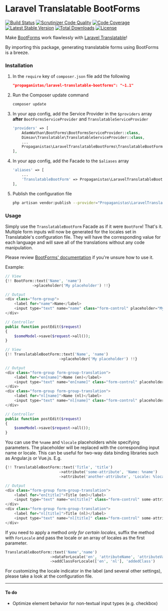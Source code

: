 # Laravel Translatable BootForms

[![Build Status](https://travis-ci.org/Propaganistas/Laravel-Translatable-Bootforms.svg?branch=master)](https://travis-ci.org/Propaganistas/Laravel-Translatable-Bootforms)
[![Scrutinizer Code Quality](https://scrutinizer-ci.com/g/Propaganistas/Laravel-Translatable-BootForms/badges/quality-score.png?b=master)](https://scrutinizer-ci.com/g/Propaganistas/Laravel-Translatable-BootForms/?branch=master)
[![Code Coverage](https://scrutinizer-ci.com/g/Propaganistas/Laravel-Translatable-Bootforms/badges/coverage.png?b=master)](https://scrutinizer-ci.com/g/Propaganistas/Laravel-Translatable-Bootforms/?branch=master)
[![Latest Stable Version](https://poser.pugx.org/propaganistas/laravel-translatable-bootforms/v/stable)](https://packagist.org/packages/propaganistas/laravel-translatable-bootforms)
[![Total Downloads](https://poser.pugx.org/propaganistas/laravel-translatable-bootforms/downloads)](https://packagist.org/packages/propaganistas/laravel-translatable-bootforms)
[![License](https://poser.pugx.org/propaganistas/laravel-translatable-bootforms/license)](https://packagist.org/packages/propaganistas/laravel-translatable-bootforms)

Make [BootForms](https://github.com/adamwathan/bootforms) work flawlessly with [Laravel Translatable](https://github.com/dimsav/laravel-translatable)!

By importing this package, generating translatable forms using BootForms is a breeze.

### Installation

1. In the `require` key of `composer.json` file add the following

    ```json
    "propaganistas/laravel-translatable-bootforms": "~1.1"
    ```

2. Run the Composer update command

    ```bash
    composer update
    ```

3. In your app config, add the Service Provider in the `$providers` array **after** `BootFormsServiceProvider` and `TranslatableServiceProvider`

    ```php
    'providers' => [
        AdamWathan\BootForms\BootFormsServiceProvider::class,
        Dimsav\Translatable\TranslatableServiceProvider::class,
        ...
        Propaganistas\LaravelTranslatableBootForms\TranslatableBootFormsServiceProvider::class,
    ],
    ```
4. In your app config, add the Facade to the `$aliases` array

    ```php
    'aliases' => [
        ...
        'TranslatableBootForm' => Propaganistas\LaravelTranslatableBootForms\Facades\TranslatableBootForm::class,
    ],
    ```

5. Publish the configuration file

    ```bash
    php artisan vendor:publish --provider="Propaganistas\LaravelTranslatableBootForms\TranslatableBootFormsServiceProvider" --tag="config"
    ```

### Usage

Simply use the `TranslatableBootForm` Facade as if it were `BootForm`! That's it. Multiple form inputs will now be generated for the locales set in Translatable's configuration file. They will have the corresponding value for each language and will save all of the translations without any code manipulation.

Please review [BootForms' documentation](https://github.com/adamwathan/bootforms#using-bootforms) if you're unsure how to use it.

Example:

```php
// View
{!! BootForm::text('Name', 'name')
            ->placeholder('My placeholder') !!}

// Output
<div class="form-group">
    <label for="name">Name</label>
    <input type="text" name="name" class="form-control" placeholder="My Placeholder" />
</div>

// Controller
public function postEdit($request)
{
    $someModel->save($request->all());
}
```

```php
// View
{!! TranslatableBootForm::text('Name', 'name')
                        ->placeholder('My placeholder') !!}

// Output
<div class="form-group form-group-translation">
    <label for="en[name]">Name (en)</label>
    <input type="text" name="en[name]" class="form-control" placeholder="My Placeholder" data-language="en" />
</div>
<div class="form-group form-group-translation">
    <label for="nl[name]">Name (nl)</label>
    <input type="text" name="nl[name]" class="form-control" placeholder="My Placeholder" data-language="nl" />
</div>

// Controller
public function postEdit($request)
{
    $someModel->save($request->all());
}
```

You can use the `%name` and `%locale` placeholders while specifying parameters. The placeholder will be replaced with the corresponding input name or locale.
This can be useful for two-way data binding libraries such as Angular.js or Vue.js. E.g.
```php
{!! TranslatableBootForm::text('Title', 'title')
                        ->attribute('some-attribute', 'Name: %name')
                        ->attribute('another-attribute', 'Locale: %locale') !!}

// Output
<div class="form-group form-group-translation">
    <label for="en[title]">Title (en)</label>
    <input type="text" name="en[title]" class="form-control" some-attribute="Name: en[title]" another-attribute="Locale: en" data-language="en" />
</div>
<div class="form-group form-group-translation">
    <label for="nl[title]">Title (nl)</label>
    <input type="text" name="nl[title]" class="form-control" some-attribute="Name: nl[title]" another-attribute="Locale: nl" data-language="nl" />
</div>
```

If you need to apply a method *only for certain locales*, suffix the method with `ForLocale` and pass the locale or an array of locales as the first parameter.

```php
TranslatableBootForm::text('Name','name')
                    ->dataForLocale('en', 'attributeName', 'attributeValue')
                    ->addClassForLocale(['en', 'nl'], 'addedClass')
```

For customizing the locale indicator in the label (and several other settings), please take a look at the configuration file.

---

#### To do

- Optimize element behavior for non-textual input types (e.g. checkbox)
